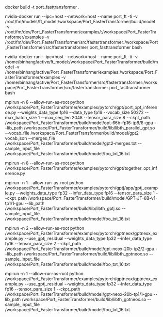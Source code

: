 docker build -t port_fasttransformer .

nvidia-docker run  --ipc=host --network=host --name port_ft -ti -v /root/fm/models/ft_model:/workspace/Port_FasterTransformer/build/model -v  /root/fm/dev/Port_FasterTransformer/examples/:/workspace/Port_FasterTransformer/examples -v  /root/fm/dev/Port_FasterTransformer/src/fastertransformer:/workspace/Port_FasterTransformer/src/fastertransformer  port_fasttransformer  bash

nvidia-docker run  --ipc=host --network=host --name port_ft -ti -v /home/binhang/active/ft_model:/workspace/Port_FasterTransformer/build/model -v  /home/binhang/active/Port_FasterTransformer/examples:/workspace/Port_FasterTransformer/examples -v  /home/binhang/active/Port_FasterTransformer/src/fastertransformer:/workspace/Port_FasterTransformer/src/fastertransformer  port_fasttransformer bash

mpirun -n 8 --allow-run-as-root python /workspace/Port_FasterTransformer/examples/pytorch/gpt/port_opt_inference.py --weights_data_type fp16 --data_type fp16 --vocab_size 50272 --max_batch_size 1 --max_seq_len 2048 --tensor_para_size 8 --ckpt_path /workspace/Port_FasterTransformer/build/model/opt-66b-fp16-tp8/8-gpu --lib_path /workspace/Port_FasterTransformer/build/lib/libth_parallel_gpt.so --vocab_file /workspace/Port_FasterTransformer/build/model/gpt2-vocab.json --merges_file /workspace/Port_FasterTransformer/build/model/gpt2-merges.txt --sample_input_file /workspace/Port_FasterTransformer/build/model/foo_txt_16.txt

mpirun -n 8 --allow-run-as-root python /workspace/Port_FasterTransformer/examples/pytorch/gpt/together_opt_inference.py

mpirun -n 1 --allow-run-as-root python /workspace/Port_FasterTransformer/examples/pytorch/gptj/app/gptj_example.py --weights_data_type fp32 --infer_data_type fp16 --tensor_para_size 1 --ckpt_path /workspace/Port_FasterTransformer/build/model/GPT-JT-6B-v1-tp1/1-gpu --lib_path /workspace/Port_FasterTransformer/build/lib/libth_gptj.so --sample_input_file /workspace/Port_FasterTransformer/build/model/foo_txt_16.txt

mpirun -n 2 --allow-run-as-root python /workspace/Port_FasterTransformer/examples/pytorch/gptneox/gptneox_example.py --use_gptj_residual --weights_data_type fp32 --infer_data_type fp16 --tensor_para_size 2 --ckpt_path /workspace/Port_FasterTransformer/build/model/gpt-neox-20b-tp2/2-gpu --lib_path /workspace/Port_FasterTransformer/build/lib/libth_gptneox.so --sample_input_file /workspace/Port_FasterTransformer/build/model/foo_txt_16.txt

mpirun -n 1 --allow-run-as-root python /workspace/Port_FasterTransformer/examples/pytorch/gptneox/gptneox_example.py --use_gptj_residual --weights_data_type fp32 --infer_data_type fp16 --tensor_para_size 1 --ckpt_path /workspace/Port_FasterTransformer/build/model/gpt-neox-20b-tp1/1-gpu --lib_path /workspace/Port_FasterTransformer/build/lib/libth_gptneox.so --sample_input_file /workspace/Port_FasterTransformer/build/model/foo_txt_16.txt
